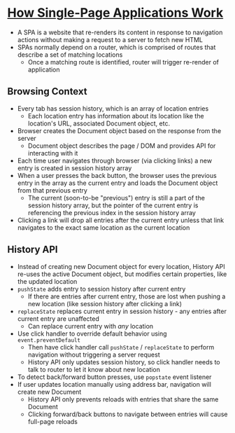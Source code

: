 # [How Single-Page Applications Work](https://blog.pshrmn.com/how-single-page-applications-work/)

* A SPA is a website that re-renders its content in response to navigation actions without making a request to a server to fetch new HTML
* SPAs normally depend on a router, which is comprised of routes that describe a set of matching locations
  * Once a matching route is identified, router will trigger re-render of application

## Browsing Context

* Every tab has session history, which is an array of location entries
  * Each location entry has information about its location like the location's URL, associated Document object, etc.
* Browser creates the Document object based on the response from the server
  * Document object describes the page / DOM and provides API for interacting with it
* Each time user navigates through browser (via clicking links) a new entry is created in session history array
* When a user presses the back button, the browser uses the previous entry in the array as the current entry and loads the Document object from that previous entry
  * The current (soon-to-be "previous") entry is still a part of the session history array, but the pointer of the current entry is referencing the previous index in the session history array
* Clicking a link will drop all entries after the current entry unless that link navigates to the exact same location as the current location

## History API

* Instead of creating new Document object for every location, History API re-uses the active Document object, but modifies certain properties, like the updated location
* `pushState` adds entry to session history after current entry
  * If there are entries after current entry, those are lost when pushing a new location (like session history after clicking a link)
* `replaceState` replaces current entry in session history - any entries after current entry are unaffected
  * Can replace current entry with _any_ location
* Use click handler to override default behavior using `event.preventDefault`
  * Then have click handler call `pushState` / `replaceState` to perform navigation without triggering a server request
  * History API only updates session history, so click handler needs to talk to router to let it know about new location
* To detect back/forward button presses, use `popstate` event listener
* If user updates location manually using address bar, navigation will create new Document
  * History API only prevents reloads with entries that share the same Document
  * Clicking forward/back buttons to navigate between entries will cause full-page reloads
